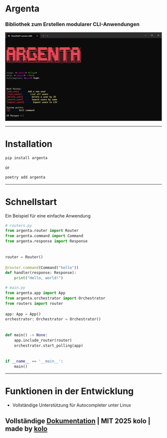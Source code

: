 # Argenta

### Bibliothek zum Erstellen modularer CLI-Anwendungen

![preview](https://github.com/koloideal/Argenta/blob/kolo/imgs/mock_app_preview4.png?raw=True)  

---

# Installation
```bash
pip install argenta
```
or
```bash
poetry add argenta
```

---

# Schnellstart

Ein Beispiel für eine einfache Anwendung
```python
# routers.py
from argenta.router import Router
from argenta.command import Command
from argenta.response import Response


router = Router()

@router.command(Command("hello"))
def handler(response: Response):
    print("Hello, world!")
```

```python
# main.py
from argenta.app import App
from argenta.orchestrator import Orchestrator
from routers import router

app: App = App()
orchestrator: Orchestrator = Orchestrator()


def main() -> None:
    app.include_router(router)
    orchestrator.start_polling(app)


if __name__ == '__main__':
    main()
```

---

# Funktionen in der Entwicklung

- Vollständige Unterstützung für Autocompleter unter Linux

## Vollständige [Dokumentation](https://argenta-docs.vercel.app) | MIT 2025 kolo | made by [kolo](https://t.me/kolo_id)



